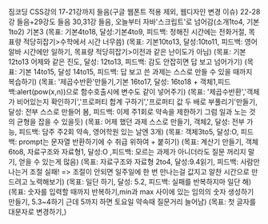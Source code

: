 짐코딩 CSS강의 17-21강까지 들음(구글 웹폰트 적용 제외, 웹디자인 변경 이슈)
22-28강 들음+29강도 들음
30,31강 들음, 오늘부터 자바'스크립트'로 넘어감(소개1to4, 기본1to2)
기본3
(목표: 기본4to18, 달성:기본4to9, 피드백: 정해진 시간에는 전화거절, 목표량 적당히잡기>수학에서 시간 너무씀)
(목표: 기본10to13, 달성:10to11, 피드백: 영어알바 시간에만 일하기, 목표량 적당히잡기>이전과 같은 난이도가 아님)
(목표: 기본12to13 어제와 같은 진도, 달성: 12to13, 피드백: 감도 안잡히면 답 보고 넘어가기)
(목표: 기본 14to15, 달성 14to15, 피드백: 답 보고 쓴 과제는 스스로 만들 수 있을 때까지 복습하기)
(목표: '제곱수반환'만들기,기본 16to17, 달성: 16to18 + 객체1,피드백:alert(pow(x,n))으로 함수호출시에 변수도 같이 넣어주기)
(목표: '제곱수반환','객체가 비어있는지 확인하기','프로퍼티 합계 구하기','프로퍼티 값 두 배로 부풀리기'만들기, 달성: 전부 스스로 만들어 봄, 피드백: 이제 주1회로 약속을 제한하기 그럼 일과 노는 것의 균형을 잡을 수 있을듯)
(목표: 어제 했던 과제 스스로 만들기, 객체2, 달성: 전부 가능, 피드백: 담주 주2회 약속, 영어학원 있는 날엔 3개)
(목표: 객체3to5, 달성:O, 피드백: prompt는 문자열 반환하기에 수 취급 위하여 + 붙히기)
(목표: 계산기 만들기, 객체 6to8, 자료구조와 자료형1, 달성:O ,피드백: 모르는 과제가 아니더라도 질문 꺼리지 말기, 얻을 수 있는게 많음)
(목표: 자료구조와 자료형 2to4, 달성:9.4읽기, 피드백: 사람만나는거 조절 실패! => 조절이 안되면 일주일에 한 번 만나는걸 값지고 알찬 시간으로 만드려고 노력해보기)
(목표: 일단 하기, 달성: 5.2, 피드백: 실패를 반복하지마 일단 해)
(목표: 숫자를 입력할 때까지 반복하기,min과 max 사이에 있는 임의의 숫자 생성하기 만들기, 5.3~4하기 근데 5까지 하면 토요일 약속때 질문거리 늘어남)
(목표: 첫 글자를 대문자로 변경하기,)
